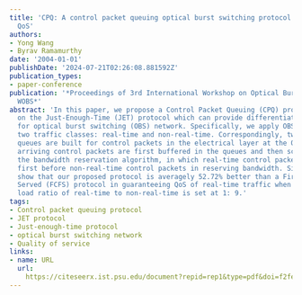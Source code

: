 ```yaml
---
title: 'CPQ: A control packet queuing optical burst switching protocol for supporting
  QoS'
authors:
- Yong Wang
- Byrav Ramamurthy
date: '2004-01-01'
publishDate: '2024-07-21T02:26:08.881592Z'
publication_types:
- paper-conference
publication: '*Proceedings of 3rd International Workshop on Optical Burst Switching,
  WOBS*'
abstract: 'In this paper, we propose a Control Packet Queuing (CPQ) protocol based
  on the Just-Enough-Time (JET) protocol which can provide differentiated services
  for optical burst switching (OBS) network. Specifically, we apply OBS to support
  two traffic classes: real-time and non-real-time. Correspondingly, two priority
  queues are built for control packets in the electrical layer at the OBS nodes. All
  arriving control packets are first buffered in the queues and then scheduled using
  the bandwidth reservation algorithm, in which real-time control packets are considered
  first before non-real-time control packets in reserving bandwidth. Simulation results
  show that our proposed protocol is averagely 52.72% better than a First Come First
  Served (FCFS) protocol in guaranteeing QoS of real-time traffic when the offered
  load ratio of real-time to non-real-time is set at 1: 9.'
tags:
- Control packet queuing protocol
- JET protocol
- Just-enough-time protocol
- optical burst switching network
- Quality of service
links:
- name: URL
  url: 
    https://citeseerx.ist.psu.edu/document?repid=rep1&type=pdf&doi=f2fe14fdf94da6c633b22b03acc894e2768bcf6a
---
```

